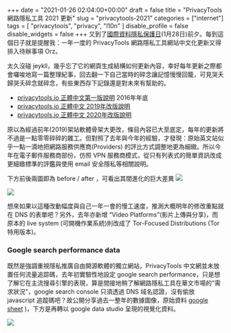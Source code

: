 +++
date = "2021-01-26 02:04:00+00:00"
draft = false
title = "PrivacyTools 網路隱私工具 2021 更新"
slug = "privacytools-2021"
categories = ["internet"]
tags = [
  "privacytools",
  "privacy",
  "l10n"
  ]
disable_profile = false
disable_widgets = false
+++
又到了[國際資料隱私保護日](https://en.wikipedia.org/wiki/Data_Privacy_Day)(1月28日)前夕。每到這個日子就是提醒我：一年一度的 PrivacyTools 網路隱私工具網站中文化更新又得排入待辦事項 Orz。

<!--more-->

太久沒碰 jeykll，幾乎忘了它的網頁生成結構如何更新內容，幸好每年更新之際都會囉唆地寫一篇整理紀事，回去翻一下自己當時的碎念讓記憶慢慢回籠，可見哭夭歸哭夭碎念就碎念，有些東西存下記錄還是對未來有幫助的。

-   [privacytools.io 正體中文第一版說明](https://to.twngo.xyz/12272016) 2016年年底
-   [privacytools.io 正體中文 2019年改版說明](https://to.twngo.xyz/01222019)
-   [privacytools.io 正體中文 2020年改版說明](https://to.twngo.xyz/01062020)

原以為經過前年(2019)架站軟體骨架大更改，條目內容已大至底定，每年的更新將不過是一點零零碎碎的雜工。但對照了去年與今年的經驗，才發現：原始英文站似乎一點一滴地把網路服務供應商(Providers) 的評比方式調整地更為細緻。所以今年在電子郵件服務商部份，仿照 VPN 服務商模式，從只有列表式的簡單資訊改成更細緻標準的評鑑與使用 email 安全隱私等相關說明。

下方前後兩圖即為 before / after ，可看出其間進化的巨大差異 ![](https://i.imgur.com/vRBH6S0.png)

![](https://i.imgur.com/arf0R8L.png)

想來如果以這種改動幅度與自己一年一會的慢工速度，推測大概明年的修改重點就在 DNS 的表單吧？另外，去年亦新增 “Video Platforms”(影片上傳與分享)，而原本的 live system (可開機作業系統)則改成了 Tor-Focused Distributions (Tor 特用版本)。

### Google search performance data 

既然是強調重視隱私推廣自由開源軟體的獨立網站，PrivacyTools 中文網並未放置任何流量追踪碼，去年初實驗性地設定 google search performance，只是想了解它在主流搜尋引擎的表現，算是間接地稍了解網路隱私工具在華文市場的"需求狀況"，google search console 只須透過 DNS 域名認證，沒有偷放 javascript 追蹤碼吧？故公開分享過去一整年的數據圖像，原始資料 [google sheet](https://docs.google.com/spreadsheets/d/1Nh4RylI07sTGWEOGvum6543_myH4PVS4Llxxstguem0/edit?usp=sharing) )，下方是再轉以 google data studio 呈現的視覺化資料。

[![](https://i.imgur.com/Mkgu2JN.png)](https://datastudio.google.com/u/0/reporting/4fc65f86-78b5-4320-8845-f58f09167dc8)
